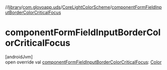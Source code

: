 //[library](../../../index.md)/[com.glovoapp.uds](../index.md)/[CoreLightColorScheme](index.md)/[componentFormFieldInputBorderColorCriticalFocus](component-form-field-input-border-color-critical-focus.md)

# componentFormFieldInputBorderColorCriticalFocus

[androidJvm]\
open override val [componentFormFieldInputBorderColorCriticalFocus](component-form-field-input-border-color-critical-focus.md): [Color](https://developer.android.com/reference/kotlin/androidx/compose/ui/graphics/Color.html)
